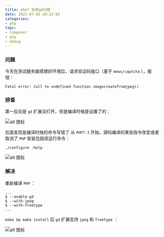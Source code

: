 ```yaml
---
title: php7 安装gd问题
date: 2022-07-05 20:32:03
categories:
- php
tags:
- composer
- php
- debug
---
```


### 问题

今天在测试服务器搭建好环境后，请求验证码接口（基于 `mews/captcha` ），报错：

```
Fatal error: Call to undefined function imagecreatefromjpeg()
```

### 排查

第一反应是 `gd` 扩展没打开，但是编译时候是设置了的：

![alt 图标](http://img.czjge.cn/blog%2F%E5%BE%AE%E4%BF%A1%E6%88%AA%E5%9B%BE_20220705191215.png)

后面发现是编译时候的命令写错了
从 `PHP7.3` 开始，源码编译的某些指令改变或者取消了
`PHP` 安装包路径运行命令：

```shell
./configure -help
```

![alt 图标](http://img.czjge.cn/blog%2F%E5%BE%AE%E4%BF%A1%E6%88%AA%E5%9B%BE_20220705191722.png)

### 解决

重新编译 `PHP` ：

```shell
...
$ --enable-gd
$ --with-jpeg
$ --with-freetype
...
```

`make && make install` 后 `gd` 扩展支持 `jpeg` 和 `freetype` ：

![alt 图标](http://img.czjge.cn/blog%2F%E5%BE%AE%E4%BF%A1%E6%88%AA%E5%9B%BE_20220705201451.png)
